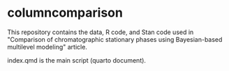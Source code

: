 # columncomparison

This repository contains the data, R code, and Stan code used in "Comparison of chromatographic stationary phases using Bayesian-based multilevel modeling" article.


index.qmd is the main script (quarto document).